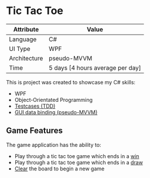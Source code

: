 # Tic Tac Toe

|Attribute|Value  |
|--|--|
|Language  |C#  |
|UI Type|WPF  |
|Architecture|pseudo-MVVM |
|Time|5 days [4 hours average per day]|

This is project was created to showcase my C# skills:
 - WPF
 - Object-Orientated Programming
 - [Testcases (TDD)](TicTacToe/Tictactoe_TDD.PNG)
 - [GUI data binding (pseudo-MVVM)](TicTacToe/Tictactoe_xamlBindings.PNG)
 
## Game Features
The game application has the ability to:
 - Play through a tic tac toe game which ends in a [win](TicTacToe/Tictactoe_winner.PNG)
 - Play through a tic tac toe game which ends in a [draw](TicTacToe/Tictactoe_draw.PNG)
 - [Clear](TicTacToe/Tictactoe_blank.PNG) the board to begin a new game
